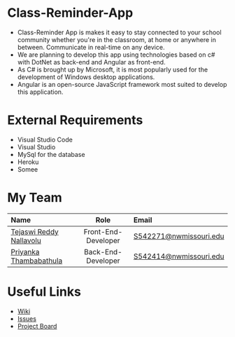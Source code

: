 # Class-Reminder-App

- Class-Reminder App is makes it easy to stay connected to your school community whether you're in the classroom, at home or anywhere in between. Communicate in real-time on any device.
- We are planning to develop this app using technologies based on c# with DotNet as back-end and Angular as front-end.
- As C# is brought up by Microsoft, it is most popularly used for the development of Windows desktop applications.
- Angular is an open-source JavaScript framework most suited to develop this application.

# External Requirements
- Visual Studio Code  
- Visual Studio  
- MySql for the database
- Heroku
- Somee

# My Team   
| Name      | Role | Email     |
| :---        |    :----:   | :---          
| [Tejaswi Reddy Nallavolu](https://github.com/TejaswiNallavolu)      | Front-End-Developer      | S542271@nwmissouri.edu   |
| [Priyanka Thambabathula](https://github.com/Priyanka1818)   | Back-End-Developer        | S542414@nwmissouri.edu      |

# Useful Links
- [Wiki](https://github.com/TejaswiNallavolu/angular-app-heroku/wiki)   
- [Issues](https://github.com/TejaswiNallavolu/angular-app-heroku/issues)
- [Project Board](https://github.com/TejaswiNallavolu/angular-app-heroku/projects/1)
